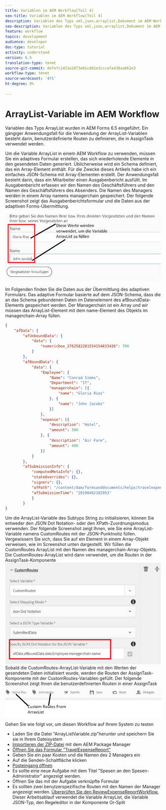 ```yaml
---
title: Variablen im AEM Workflow[Teil 4]
seo-title: Variablen im AEM Workflow[Teil 4]
description: Variablen des Typs xml,json,arraylist,Dokument im AEM-Workflow verwenden
seo-description: Variablen des Typs xml,json,arraylist,Dokument im AEM-Workflow verwenden
feature: workflow
topics: development
audience: developer
doc-type: tutorial
activity: understand
version: 6.5
translation-type: tm+mt
source-git-commit: defefc1451e2873e81cd81e3cccafa438aa062e3
workflow-type: tm+mt
source-wordcount: '471'
ht-degree: 0%

---
```



# ArrayList-Variable im AEM Workflow

Variablen des Typs ArrayList wurden in AEM Forms 6.5 eingeführt. Ein gängiger Anwendungsfall für die Verwendung der ArrayList-Variablen besteht darin, benutzerdefinierte Routen zu definieren, die in AssignTask verwendet werden.

Um die Variable ArrayList in einem AEM Workflow zu verwenden, müssen Sie ein adaptives Formular erstellen, das sich wiederholende Elemente in den gesendeten Daten generiert. Üblicherweise wird ein Schema definiert, das ein Array-Element enthält. Für die Zwecke dieses Artikels habe ich ein einfaches JSON-Schema mit Array-Elementen erstellt. Der Anwendungsfall besteht darin, dass ein Mitarbeiter einen Ausgabenbericht ausfüllt. Im Ausgabenbericht erfassen wir den Namen des Geschäftsführers und den Namen des Geschäftsführers des Absenders. Die Namen des Managers werden in einem Array namens managerchain gespeichert. Der folgende Screenshot zeigt das Ausgabenberichtsformular und die Daten aus der adaptiven Forms-Übermittlung.

![Ausgabenbericht](assets/expensereport.jpg)

Im Folgenden finden Sie die Daten aus der Übermittlung des adaptiven Formulars. Das adaptive Formular basierte auf dem JSON-Schema, dass die an das Schema gebundenen Daten im Datenelement des afBoundData-Elements gespeichert werden. Der Managerchain ist ein Array und wir müssen das ArrayList-Element mit dem name-Element des Objekts im managerchain-Array füllen.

```json
{
    "afData": {
        "afUnboundData": {
            "data": {
                "numericbox_2762582281554154833426": 700
            }
        },
        "afBoundData": {
            "data": {
                "Employee": {
                    "Name": "Conrad Simms",
                    "Department": "IT",
                    "managerchain": [{
                        "name": "Gloria Rios"
                    }, {
                        "name": "John Jacobs"
                    }]
                },
                "expense": [{
                    "description": "Hotel",
                    "amount": 300
                }, {
                    "description": "Air Fare",
                    "amount": 400
                }]
            }
        },
        "afSubmissionInfo": {
            "computedMetaInfo": {},
            "stateOverrides": {},
            "signers": {},
            "afPath": "/content/dam/formsanddocuments/helpx/travelexpensereport",
            "afSubmissionTime": "20190402102953"
            }
        }
}
```

Um die ArrayList-Variable des Subtyps String zu initialisieren, können Sie entweder den JSON Dot Notation- oder den XPath-Zuordnungsmodus verwenden. Der folgende Screenshot zeigt Ihnen, wie Sie eine ArrayList-Variable namens CustomRoutes mit der JSON-Punktnotiz füllen. Vergewissern Sie sich, dass Sie auf ein Element in einem Array-Objekt verweisen, wie im Screenshot unten dargestellt. Wir füllen die CustomRoutes ArrayList mit den Namen des managerchain-Array-Objekts.
Die CustomRoutes-ArrayList wird dann verwendet, um die Routen in der AssignTask-Komponente![customroutes](assets/arraylist.jpg)Sobald die CustomRoutes-ArrayList-Variable mit den Werten der gesendeten Daten initialisiert wurde, werden die Routen der AssignTask-Komponente mit der CustomRoutes-Variablen gefüllt. Der folgende Screenshot zeigt Ihnen die benutzerdefinierten Routen in einer AssignTask![-Aufgabe](assets/customactions.jpg)

Gehen Sie wie folgt vor, um diesen Workflow auf Ihrem System zu testen

* Laden Sie die Datei &quot;ArrayListVariable.zip&quot;herunter und speichern Sie sie in Ihrem Dateisystem
* [Importieren der ZIP-Datei](assets/arraylistvariable.zip) mit dem AEM Package Manager
* [Öffnen Sie das Formular &quot;TravelExpenseReport&quot;](http://localhost:4502/content/dam/formsanddocuments/helpx/travelexpensereport/jcr:content?wcmmode=disabled)
* Geben Sie ein paar Kosten und die Namen des 2 Managers ein
* Auf die Senden-Schaltfläche klicken
* [Posteingang öffnen](http://localhost:4502/aem/inbox)
* Es sollte eine neue Aufgabe mit dem Titel &quot;Spesen an den Spesen-Administrator&quot; angezeigt werden.
* Öffnen Sie das mit der Aufgabe verknüpfte Formular
* Es sollten zwei benutzerspezifische Routen mit den Namen der Manager angezeigt werden.
   [Überprüfen Sie den ReviewExpenseReportWorkflow.](http://localhost:4502/editor.html/conf/global/settings/workflow/models/ReviewExpenseReport.html) Dieser Arbeitsablauf verwendet die Variable ArrayList, die Variable JSON-Typ, den Regeleditor in der Komponente Or-Split
